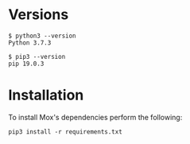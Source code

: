 # Versions
```
$ python3 --version
Python 3.7.3

$ pip3 --version
pip 19.0.3
```

# Installation
To install Mox's dependencies perform the following:
```
pip3 install -r requirements.txt
```
